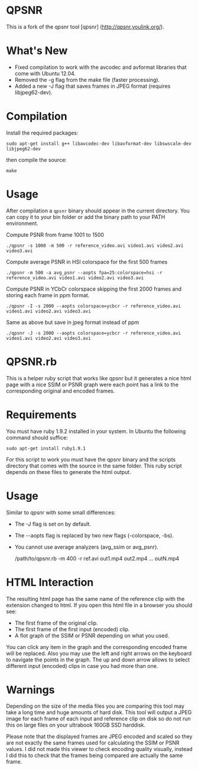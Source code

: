 QPSNR
=====

This is a fork of the qpsnr tool [qpsnr] (http://qpsnr.youlink.org/).

# What's New

 * Fixed compilation to work with the avcodec and avformat libraries that come with Ubuntu 12.04.
 * Removed the -g flag from the make file (faster processing).
 * Added a new -J flag that saves frames in JPEG format (requires libjpeg62-dev).

# Compilation

Install the required packages:

	sudo apt-get install g++ libavcodec-dev libavformat-dev libswscale-dev libjpeg62-dev

then compile the source:

	make

# Usage

After compilation a `qpsnr` binary should appear in the current directory. You
can copy it to your bin folder or add the binary path to your PATH environment.

Compute PSNR from frame 1001 to 1500

    ./qpsnr -s 1000 -m 500 -r reference_video.avi video1.avi video2.avi video3.avi

Compute average PSNR in HSI colorspace for the first 500 frames

    ./qpsnr -m 500 -a avg_psnr --aopts fpa=25:colorspace=hsi -r reference_video.avi video1.avi video2.avi video3.avi

Compute PSNR in YCbCr colorspace skipping the first 2000 frames and storing each frame in ppm format.

    ./qpsnr -I -s 2000 --aopts colorspace=ycbcr -r reference_video.avi video1.avi video2.avi video3.avi

Same as above but save in jpeg format instead of ppm

    ./qpsnr -J -s 2000 --aopts colorspace=ycbcr -r reference_video.avi video1.avi video2.avi video3.avi

QPSNR.rb
========

This is a helper ruby script that works like qpsnr but it generates a nice html
page with a nice SSIM or PSNR graph were each point has a link to the
corresponding original and encoded frames.

# Requirements

You must have ruby 1.9.2 installed in your system. In Ubuntu the following
command should suffice:

    sudo apt-get install ruby1.9.1

For this script to work you must have the qpsnr binary and the scripts directory
that comes with the source in the same folder. This ruby script depends on these
files to generate the html output.

# Usage

Similar to qpsnr with some small differences:

 * The -J flag is set on by default.
 * The --aopts flag is replaced by two new flags (-colorspace, -bs).
 * You cannot use average analyzers (avg_ssim or avg_psnr).

    /path/to/qpsnr.rb -m 400 -r ref.avi out1.mp4 out2.mp4 ... outN.mp4

# HTML Interaction

The resulting html page has the same name of the reference clip with the
extension changed to html. If you open this html file in a browser you should
see:

  * The first frame of the original clip.
  * The first frame of the first input (encoded) clip.
  * A flot graph of the SSIM or PSNR depending on what you used.

You can click any item in the graph and the corresponding encoded frame will be
replaced. Also you may use the left and right arrows on the keyboard to navigate
the points in the graph. The up and down arrow allows to select different input
(encoded) clips in case you had more than one.

# Warnings

Depending on the size of the media files you are comparing this tool may take a
long time and huge amounts of hard disk. This tool will output a JPEG image for
each frame of each input and reference clip on disk so do not run this on large
files on your ultrabook 160GB SSD harddisk.

Please note that the displayed frames are JPEG encoded and scaled so they are
not exactly the same frames used for calculating the SSIM or PSNR values. I did
not made this viewer to check encoding quality visually, instead I did this to
check that the frames being compared are actually the same frame.
